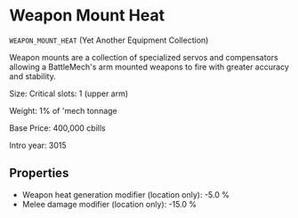 # Weapon Mount Heat

`WEAPON_MOUNT_HEAT` (Yet Another Equipment Collection)

Weapon mounts are a collection of specialized servos and compensators allowing a BattleMech's arm mounted weapons to fire with greater accuracy and stability.

Size: Critical slots: 1 (upper arm)

Weight: 1% of 'mech tonnage

Base Price: 400,000 cbills

Intro year: 3015

## Properties
* Weapon heat generation modifier (location only): -5.0 %
* Melee damage modifier (location only): -15.0 %
